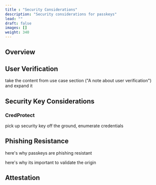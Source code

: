 ```yaml
---
title : "Security Considerations"
description: "Security considerations for passkeys"
lead: ""
draft: false
images: []
weight: 340
---
```


## Overview

## User Verification

take the content from use case section ("A note about user verification") and expand it

## Security Key Considerations

### CredProtect

pick up security key off the ground, enumerate credentials

## Phishing Resistance

here's why passkeys are phishing resistant

here's why its important to validate the origin

## Attestation
